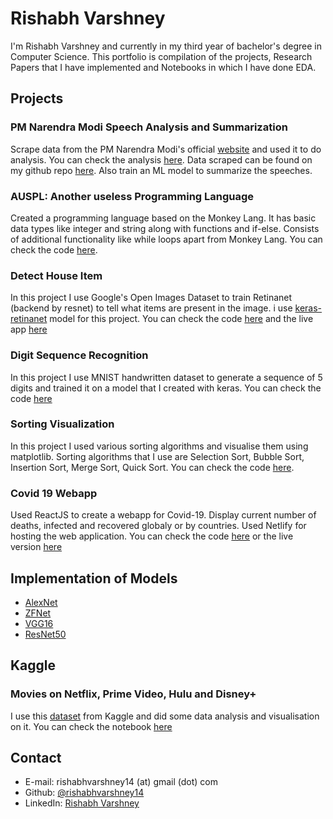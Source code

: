 # Rishabh Varshney

I'm Rishabh Varshney and currently in my third year of bachelor's degree in Computer Science. This portfolio is compilation of the 
projects, Research Papers that I have implemented and Notebooks in which I have done EDA.

## Projects

### PM Narendra Modi Speech Analysis and Summarization

Scrape data from the PM Narendra Modi's official [website](https://rishabhvarshney14.github.io/pm-modi-speech-analysis/) and used it to do analysis. You can check the analysis [here](https://rishabhvarshney14.github.io/pm-modi-speech-analysis/). Data scraped can be found on my github repo [here](https://github.com/rishabhvarshney14/pm-modi-speech-analysis). Also train an ML model to summarize the speeches.

### AUSPL: Another useless Programming Language
Created a programming language based on the Monkey Lang. It has basic data types like integer and string along with functions and if-else. Consists of additional functionality like while loops apart from Monkey Lang.  You can check the code [here](https://github.com/rishabhvarshney14/AUSPL).

### Detect House Item

In this project I use Google's Open Images Dataset to train Retinanet (backend by resnet) to tell what items are present in the image. i use [keras-retinanet](https://github.com/fizyr/keras-retinanet) model for this project. You can check the code [here](https://github.com/rishabhvarshney14/Detect-House-Item)
and the live app [here](https://detecthouseitem.herokuapp.com/)

### Digit Sequence Recognition

In this project I use MNIST handwritten dataset to generate a sequence of 5 digits and trained it on a model that I created with keras.
You can check the code [here](https://github.com/rishabhvarshney14/Digit_sequence_recognition/blob/master/Digit_Sequence_Recognition.ipynb)

### Sorting Visualization

In this project I used various sorting algorithms and visualise them using matplotlib. Sorting algorithms that I use are Selection Sort, Bubble Sort, Insertion Sort, Merge Sort, Quick Sort. You can check the code [here](https://github.com/rishabhvarshney14/Sorting-Visualization).

### Covid 19 Webapp

Used ReactJS to create a webapp for Covid-19. Display current number of deaths, infected and recovered globaly or by countries. Used Netlify for hosting the web application.
You can check the code [here](https://github.com/rishabhvarshney14/covid19-webapp) or the live version [here](https://covid19webapp.netlify.app/)

## Implementation of Models

- [AlexNet](https://github.com/rishabhvarshney14/Implementation-of-Research-Papers/tree/master/AlexNet)
- [ZFNet](https://github.com/rishabhvarshney14/Implementation-of-Research-Papers/tree/master/ZFNet)
- [VGG16](https://github.com/rishabhvarshney14/Implementation-of-Research-Papers/tree/master/VGG16)
- [ResNet50](https://github.com/rishabhvarshney14/Implementation-of-Research-Papers/tree/master/ResNet50)

## Kaggle

### Movies on Netflix, Prime Video, Hulu and Disney+

I use this [dataset](https://www.kaggle.com/ruchi798/movies-on-netflix-prime-video-hulu-and-disney) from Kaggle and did some data analysis and visualisation on it. You can check the notebook [here](https://github.com/rishabhvarshney14/Kaggle-Datasets/blob/master/Stremaing%20Platform%20EDA.ipynb)

## Contact
- E-mail: rishabhvarshney14 (at) gmail (dot) com
- Github: [@rishabhvarshney14](https://github.com/rishabhvarshney14)
- LinkedIn: [Rishabh Varshney](https://www.linkedin.com/in/rishabhvarshney14/)
